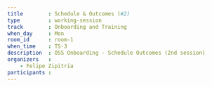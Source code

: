 ```yaml
---
title        : Schedule & Outcomes (#2)
type         : working-session
track        : Onboarding and Training
when_day     : Mon
room_id      : room-1
when_time    : TS-3
description  : OSS Onboarding - Schedule Outcomes (2nd session)
organizers   :
    - Felipe Zipitria
participants :
---
```



